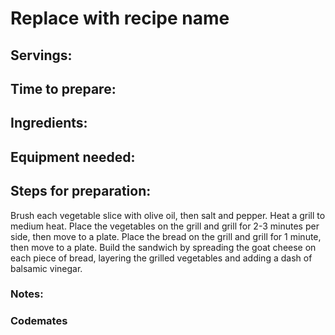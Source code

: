 # Replace with recipe name

## Servings: 

## Time to prepare: 

## Ingredients:


## Equipment needed:


## Steps for preparation:
Brush each vegetable slice with olive oil, then salt and pepper.
Heat a grill to medium heat.
Place the vegetables on the grill and grill for 2-3 minutes per side, then move to a plate.
Place the bread on the grill and grill for 1 minute, then move to a plate.
Build the sandwich by spreading the goat cheese on each piece of bread, layering the grilled vegetables and adding a dash of balsamic vinegar.


### Notes:



### Codemates #
